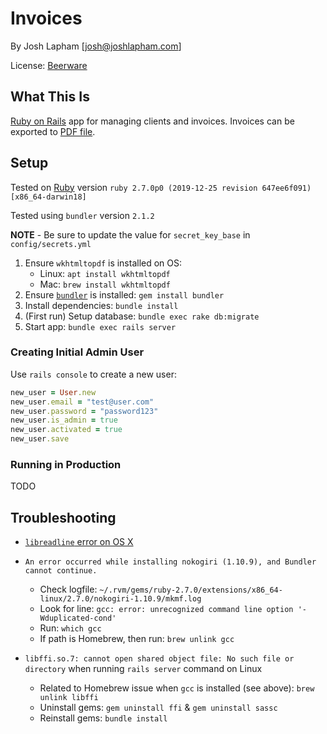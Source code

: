 # Invoices

By Josh Lapham [josh@joshlapham.com]

License: [Beerware](https://en.wikipedia.org/wiki/Beerware)

## What This Is

[Ruby on Rails](http://rubyonrails.org/) app for managing clients and invoices. Invoices can be exported to [PDF file](https://en.wikipedia.org/wiki/Portable_Document_Format).

## Setup

Tested on [Ruby](https://www.ruby-lang.org/en/) version `ruby 2.7.0p0 (2019-12-25 revision 647ee6f091) [x86_64-darwin18]`

Tested using `bundler` version `2.1.2`

__NOTE__ - Be sure to update the value for `secret_key_base` in `config/secrets.yml`

1. Ensure `wkhtmltopdf` is installed on OS:
    * Linux: `apt install wkhtmltopdf`
    * Mac: `brew install wkhtmltopdf`
2. Ensure [`bundler`]((https://github.com/bundler/bundler)) is installed: `gem install bundler`
3. Install dependencies: `bundle install`
4. (First run) Setup database: `bundle exec rake db:migrate`
5. Start app: `bundle exec rails server`

### Creating Initial Admin User

Use `rails console` to create a new user:

```ruby
new_user = User.new
new_user.email = "test@user.com"
new_user.password = "password123"
new_user.is_admin = true
new_user.activated = true
new_user.save
```

### Running in Production

TODO

## Troubleshooting

- [`libreadline` error on OS X](http://stackoverflow.com/a/40174648)

- `An error occurred while installing nokogiri (1.10.9), and Bundler cannot continue.`
  - Check logfile: `~/.rvm/gems/ruby-2.7.0/extensions/x86_64-linux/2.7.0/nokogiri-1.10.9/mkmf.log`
  - Look for line: `gcc: error: unrecognized command line option '-Wduplicated-cond'`
  - Run: `which gcc`
  - If path is Homebrew, then run: `brew unlink gcc`

- `libffi.so.7: cannot open shared object file: No such file or directory` when running `rails server` command on Linux
  - Related to Homebrew issue when `gcc` is installed (see above): `brew unlink libffi`
  - Uninstall gems: `gem uninstall ffi` & `gem uninstall sassc`
  - Reinstall gems: `bundle install`

